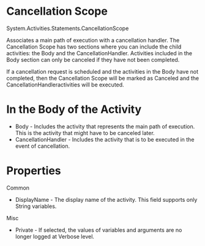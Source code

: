 ﻿# Cancellation Scope

System.Activities.Statements.CancellationScope

Associates a main path of execution with a cancellation handler. The Cancellation Scope has two sections where you can include the child activities: the Body and the CancellationHandler. Activities included in the Body section can only be canceled if they have not been completed.

If a cancellation request is scheduled and the activities in the Body have not completed, then the Cancellation Scope will be marked as Canceled and the CancellationHandleractivities will be executed.

# In the Body of the Activity

* Body - Includes the activity that represents the main path of execution. This is the activity that might have to be canceled later.
* CancellationHandler - Includes the activity that is to be executed in the event of cancellation.

# Properties

Common

* DisplayName - The display name of the activity. This field supports only String variables.

Misc

* Private - If selected, the values of variables and arguments are no longer logged at Verbose level.
